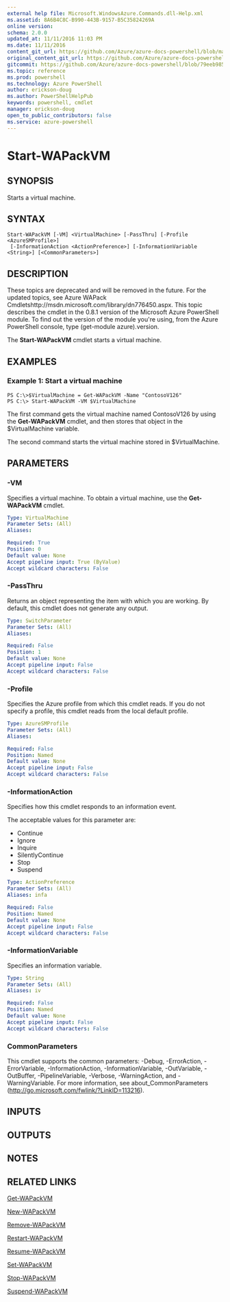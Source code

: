 ```yaml
---
external help file: Microsoft.WindowsAzure.Commands.dll-Help.xml
ms.assetid: 8A6B4C8C-B990-443B-9157-B5C35824269A
online version: 
schema: 2.0.0
updated_at: 11/11/2016 11:03 PM
ms.date: 11/11/2016
content_git_url: https://github.com/Azure/azure-docs-powershell/blob/master/azureps-cmdlets-docs/ServiceManagement/Azure.Compute/v3.1.0/Start-WAPackVM.md
original_content_git_url: https://github.com/Azure/azure-docs-powershell/blob/master/azureps-cmdlets-docs/ServiceManagement/Azure.Compute/v3.1.0/Start-WAPackVM.md
gitcommit: https://github.com/Azure/azure-docs-powershell/blob/79eeb985ea480979357fb4695832a0c3d29a48bf/azureps-cmdlets-docs/ServiceManagement/Azure.Compute/v3.1.0/Start-WAPackVM.md
ms.topic: reference
ms.prod: powershell
ms.technology: Azure PowerShell
author: erickson-doug
ms.author: PowerShellHelpPub
keywords: powershell, cmdlet
manager: erickson-doug
open_to_public_contributors: false
ms.service: azure-powershell
---
```


# Start-WAPackVM

## SYNOPSIS
Starts a virtual machine.

## SYNTAX

```
Start-WAPackVM [-VM] <VirtualMachine> [-PassThru] [-Profile <AzureSMProfile>]
 [-InformationAction <ActionPreference>] [-InformationVariable <String>] [<CommonParameters>]
```

## DESCRIPTION
These topics are deprecated and will be removed in the future.
For the updated topics, see  Azure WAPack Cmdletshttp://msdn.microsoft.com/library/dn776450.aspx.
This topic describes the cmdlet in the 0.8.1 version of the Microsoft Azure PowerShell module.
To find out the version of the module you're using, from the Azure PowerShell console, type (get-module azure).version.

The **Start-WAPackVM** cmdlet starts a virtual machine.

## EXAMPLES

### Example 1: Start a virtual machine
```
PS C:\>$VirtualMachine = Get-WAPackVM -Name "ContosoV126"
PS C:\> Start-WAPackVM -VM $VirtualMachine
```

The first command gets the virtual machine named ContosoV126 by using the **Get-WAPackVM** cmdlet, and then stores that object in the $VirtualMachine variable.

The second command starts the virtual machine stored in $VirtualMachine.

## PARAMETERS

### -VM
Specifies a virtual machine.
To obtain a virtual machine, use the **Get-WAPackVM** cmdlet.

```yaml
Type: VirtualMachine
Parameter Sets: (All)
Aliases: 

Required: True
Position: 0
Default value: None
Accept pipeline input: True (ByValue)
Accept wildcard characters: False
```

### -PassThru
Returns an object representing the item with which you are working.
By default, this cmdlet does not generate any output.

```yaml
Type: SwitchParameter
Parameter Sets: (All)
Aliases: 

Required: False
Position: 1
Default value: None
Accept pipeline input: False
Accept wildcard characters: False
```

### -Profile
Specifies the Azure profile from which this cmdlet reads.
If you do not specify a profile, this cmdlet reads from the local default profile.

```yaml
Type: AzureSMProfile
Parameter Sets: (All)
Aliases: 

Required: False
Position: Named
Default value: None
Accept pipeline input: False
Accept wildcard characters: False
```

### -InformationAction
Specifies how this cmdlet responds to an information event.

The acceptable values for this parameter are:

- Continue
- Ignore
- Inquire
- SilentlyContinue
- Stop
- Suspend

```yaml
Type: ActionPreference
Parameter Sets: (All)
Aliases: infa

Required: False
Position: Named
Default value: None
Accept pipeline input: False
Accept wildcard characters: False
```

### -InformationVariable
Specifies an information variable.

```yaml
Type: String
Parameter Sets: (All)
Aliases: iv

Required: False
Position: Named
Default value: None
Accept pipeline input: False
Accept wildcard characters: False
```

### CommonParameters
This cmdlet supports the common parameters: -Debug, -ErrorAction, -ErrorVariable, -InformationAction, -InformationVariable, -OutVariable, -OutBuffer, -PipelineVariable, -Verbose, -WarningAction, and -WarningVariable. For more information, see about_CommonParameters (http://go.microsoft.com/fwlink/?LinkID=113216).

## INPUTS

## OUTPUTS

## NOTES

## RELATED LINKS

[Get-WAPackVM](xref:ServiceManagement/Azure.Compute/v3.1.0/Get-WAPackVM.md)

[New-WAPackVM](xref:ServiceManagement/Azure.Compute/v3.1.0/New-WAPackVM.md)

[Remove-WAPackVM](xref:ServiceManagement/Azure.Compute/v3.1.0/Remove-WAPackVM.md)

[Restart-WAPackVM](xref:ServiceManagement/Azure.Compute/v3.1.0/Restart-WAPackVM.md)

[Resume-WAPackVM](xref:ServiceManagement/Azure.Compute/v3.1.0/Resume-WAPackVM.md)

[Set-WAPackVM](xref:ServiceManagement/Azure.Compute/v3.1.0/Set-WAPackVM.md)

[Stop-WAPackVM](xref:ServiceManagement/Azure.Compute/v3.1.0/Stop-WAPackVM.md)

[Suspend-WAPackVM](xref:ServiceManagement/Azure.Compute/v3.1.0/Suspend-WAPackVM.md)


